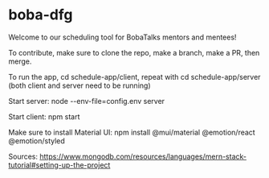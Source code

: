 # boba-dfg
Welcome to our scheduling tool for BobaTalks mentors and mentees!

To contribute, make sure to clone the repo, make a branch, make a PR, then merge.

To run the app, cd schedule-app/client, repeat with cd schedule-app/server (both client and server need to be running)

Start server: node --env-file=config.env server

Start client: npm start

Make sure to install Material UI: npm install @mui/material @emotion/react @emotion/styled

Sources:
https://www.mongodb.com/resources/languages/mern-stack-tutorial#setting-up-the-project
